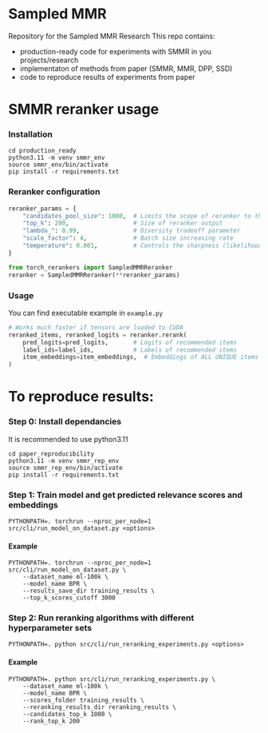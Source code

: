 # Sampled MMR
Repository for the Sampled MMR Research
This repo contains:
- production-ready code for experiments with SMMR in you projects/research
- implementaton of methods from paper (SMMR, MMR, DPP, SSD)
- code to reproduce results of experiments from paper

# SMMR reranker usage

### Installation
~~~
cd production_ready
python3.11 -m venv smmr_env
source smmr_env/bin/activate
pip install -r requirements.txt
~~~

### Reranker configuration 
~~~ Python
reranker_params = {  
    "candidates_pool_size": 1000,  # Limits the scope of reranker to the top `candidates_pool_size` items with maximal relevances  
    "top_k": 200,                  # Size of reranker output  
    "lambda_": 0.99,               # Diversity tradeoff parameter  
    "scale_factor": 4,             # Batch size increasing rate  
    "temperature": 0.001,          # Controls the sharpness (likelihood of picking items from the end of the recommendations list)  
}  

from torch_rerankers import SampledMMRReranker  
reranker = SampledMMRReranker(**reranker_params)  
~~~

### Usage
You can find executable example in `example.py`
~~~ Python
# Works much faster if tensors are loaded to CUDA  
reranked_items, reranked_logits = reranker.rerank(  
    pred_logits=pred_logits,       # Logits of recommended items  
    label_ids=label_ids,           # Labels of recommended items  
    item_embeddings=item_embeddings,  # Embeddings of ALL UNIQUE items in the catalogue/batch (must be accessible by indexing over label_ids)  
)  
~~~

# To reproduce results:

### Step 0: Install dependancies
It is recommended to use python3.11
~~~
cd paper_reproducibility
python3.11 -m venv smmr_rep_env
source smmr_rep_env/bin/activate
pip install -r requirements.txt
~~~


### Step 1: Train model and get predicted relevance scores and embeddings
~~~
PYTHONPATH=. torchrun --nproc_per_node=1 src/cli/run_model_on_dataset.py <options>
~~~
#### Example
~~~
PYTHONPATH=. torchrun --nproc_per_node=1 src/cli/run_model_on_dataset.py \
    --dataset_name ml-100k \
    --model_name BPR \
    --results_save_dir training_results \
    --top_k_scores_cutoff 3000 
~~~


### Step 2: Run reranking algorithms with different hyperparameter sets
~~~
PYTHONPATH=. python src/cli/run_reranking_experiments.py <options>
~~~

#### Example

~~~
PYTHONPATH=. python src/cli/run_reranking_experiments.py \
    --dataset_name ml-100k \
    --model_name BPR \
    --scores_folder training_results \
    --reranking_results_dir reranking_results \
    --candidates_top_k 1000 \
    --rank_top_k 200 
~~~
